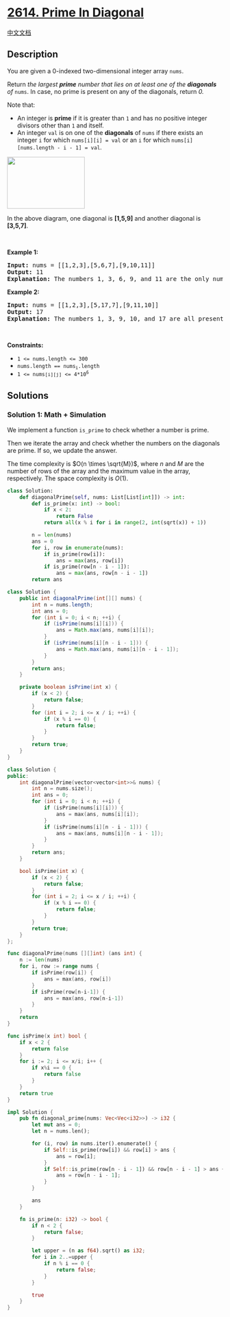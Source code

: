 # [2614. Prime In Diagonal](https://leetcode.com/problems/prime-in-diagonal)

[中文文档](/solution/2600-2699/2614.Prime%20In%20Diagonal/README.md)

<!-- tags:Array,Math,Matrix,Number Theory -->

## Description

<p>You are given a 0-indexed two-dimensional integer array <code>nums</code>.</p>

<p>Return <em>the largest <strong>prime</strong> number that lies on at least one of the <b>diagonals</b> of </em><code>nums</code>. In case, no prime is present on any of the diagonals, return<em> 0.</em></p>

<p>Note that:</p>

<ul>
	<li>An integer is <strong>prime</strong> if it is greater than <code>1</code> and has no positive integer divisors other than <code>1</code> and itself.</li>
	<li>An integer <code>val</code> is on one of the <strong>diagonals</strong> of <code>nums</code> if there exists an integer <code>i</code> for which <code>nums[i][i] = val</code> or an <code>i</code> for which <code>nums[i][nums.length - i - 1] = val</code>.</li>
</ul>

<p><img alt="" src="./images/screenshot-2023-03-06-at-45648-pm.png" style="width: 181px; height: 121px;" /></p>

<p>In the above diagram, one diagonal is <strong>[1,5,9]</strong> and another diagonal is<strong> [3,5,7]</strong>.</p>

<p>&nbsp;</p>
<p><strong class="example">Example 1:</strong></p>

<pre>
<strong>Input:</strong> nums = [[1,2,3],[5,6,7],[9,10,11]]
<strong>Output:</strong> 11
<strong>Explanation:</strong> The numbers 1, 3, 6, 9, and 11 are the only numbers present on at least one of the diagonals. Since 11 is the largest prime, we return 11.
</pre>

<p><strong class="example">Example 2:</strong></p>

<pre>
<strong>Input:</strong> nums = [[1,2,3],[5,17,7],[9,11,10]]
<strong>Output:</strong> 17
<strong>Explanation:</strong> The numbers 1, 3, 9, 10, and 17 are all present on at least one of the diagonals. 17 is the largest prime, so we return 17.
</pre>

<p>&nbsp;</p>
<p><strong>Constraints:</strong></p>

<ul>
	<li><code>1 &lt;= nums.length &lt;= 300</code></li>
	<li><code>nums.length == nums<sub>i</sub>.length</code></li>
	<li><code>1 &lt;= nums<span style="font-size: 10.8333px;">[i][j]</span>&nbsp;&lt;= 4*10<sup>6</sup></code></li>
</ul>

## Solutions

### Solution 1: Math + Simulation

We implement a function `is_prime` to check whether a number is prime.

Then we iterate the array and check whether the numbers on the diagonals are prime. If so, we update the answer.

The time complexity is $O(n \times \sqrt{M})$, where $n$ and $M$ are the number of rows of the array and the maximum value in the array, respectively. The space complexity is $O(1)$.

<!-- tabs:start -->

```python
class Solution:
    def diagonalPrime(self, nums: List[List[int]]) -> int:
        def is_prime(x: int) -> bool:
            if x < 2:
                return False
            return all(x % i for i in range(2, int(sqrt(x)) + 1))

        n = len(nums)
        ans = 0
        for i, row in enumerate(nums):
            if is_prime(row[i]):
                ans = max(ans, row[i])
            if is_prime(row[n - i - 1]):
                ans = max(ans, row[n - i - 1])
        return ans
```

```java
class Solution {
    public int diagonalPrime(int[][] nums) {
        int n = nums.length;
        int ans = 0;
        for (int i = 0; i < n; ++i) {
            if (isPrime(nums[i][i])) {
                ans = Math.max(ans, nums[i][i]);
            }
            if (isPrime(nums[i][n - i - 1])) {
                ans = Math.max(ans, nums[i][n - i - 1]);
            }
        }
        return ans;
    }

    private boolean isPrime(int x) {
        if (x < 2) {
            return false;
        }
        for (int i = 2; i <= x / i; ++i) {
            if (x % i == 0) {
                return false;
            }
        }
        return true;
    }
}
```

```cpp
class Solution {
public:
    int diagonalPrime(vector<vector<int>>& nums) {
        int n = nums.size();
        int ans = 0;
        for (int i = 0; i < n; ++i) {
            if (isPrime(nums[i][i])) {
                ans = max(ans, nums[i][i]);
            }
            if (isPrime(nums[i][n - i - 1])) {
                ans = max(ans, nums[i][n - i - 1]);
            }
        }
        return ans;
    }

    bool isPrime(int x) {
        if (x < 2) {
            return false;
        }
        for (int i = 2; i <= x / i; ++i) {
            if (x % i == 0) {
                return false;
            }
        }
        return true;
    }
};
```

```go
func diagonalPrime(nums [][]int) (ans int) {
	n := len(nums)
	for i, row := range nums {
		if isPrime(row[i]) {
			ans = max(ans, row[i])
		}
		if isPrime(row[n-i-1]) {
			ans = max(ans, row[n-i-1])
		}
	}
	return
}

func isPrime(x int) bool {
	if x < 2 {
		return false
	}
	for i := 2; i <= x/i; i++ {
		if x%i == 0 {
			return false
		}
	}
	return true
}
```

```rust
impl Solution {
    pub fn diagonal_prime(nums: Vec<Vec<i32>>) -> i32 {
        let mut ans = 0;
        let n = nums.len();

        for (i, row) in nums.iter().enumerate() {
            if Self::is_prime(row[i]) && row[i] > ans {
                ans = row[i];
            }
            if Self::is_prime(row[n - i - 1]) && row[n - i - 1] > ans {
                ans = row[n - i - 1];
            }
        }

        ans
    }

    fn is_prime(n: i32) -> bool {
        if n < 2 {
            return false;
        }

        let upper = (n as f64).sqrt() as i32;
        for i in 2..=upper {
            if n % i == 0 {
                return false;
            }
        }

        true
    }
}
```

<!-- tabs:end -->

<!-- end -->
